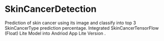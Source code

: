 # SkinCancerDetection
Prediction of skin cancer using its  image and classify  into top 3 SkinCancerType prediction percentage.
Integrated SkinCancerTensorFlow (Float) Lite Model into Andriod App Lite Version .
